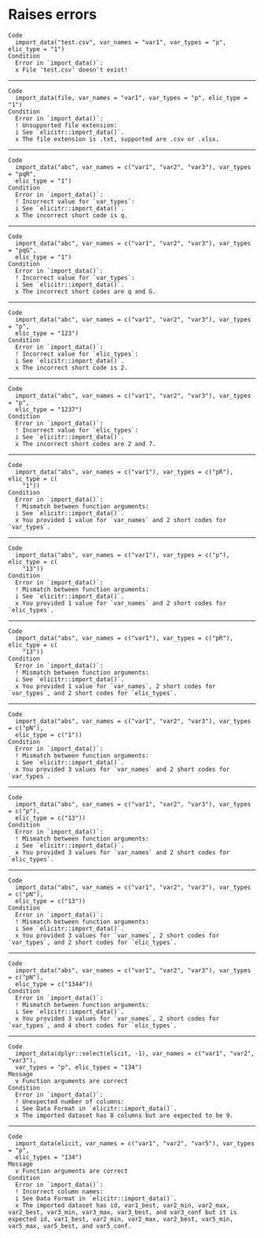 # Raises errors 

    Code
      import_data("test.csv", var_names = "var1", var_types = "p", elic_type = "1")
    Condition
      Error in `import_data()`:
      x File 'test.csv' doesn't exist!

---

    Code
      import_data(file, var_names = "var1", var_types = "p", elic_type = "1")
    Condition
      Error in `import_data()`:
      ! Unsupported file extension:
      i See `elicitr::import_data()`.
      x The file extension is .txt, supported are .csv or .xlsx.

---

    Code
      import_data("abc", var_names = c("var1", "var2", "var3"), var_types = "pqR",
      elic_type = "1")
    Condition
      Error in `import_data()`:
      ! Incorrect value for `var_types`:
      i See `elicitr::import_data()`.
      x The incorrect short code is q.

---

    Code
      import_data("abc", var_names = c("var1", "var2", "var3"), var_types = "pqG",
      elic_type = "1")
    Condition
      Error in `import_data()`:
      ! Incorrect value for `var_types`:
      i See `elicitr::import_data()`.
      x The incorrect short codes are q and G.

---

    Code
      import_data("abc", var_names = c("var1", "var2", "var3"), var_types = "p",
      elic_type = "123")
    Condition
      Error in `import_data()`:
      ! Incorrect value for `elic_types`:
      i See `elicitr::import_data()`.
      x The incorrect short code is 2.

---

    Code
      import_data("abc", var_names = c("var1", "var2", "var3"), var_types = "p",
      elic_type = "1237")
    Condition
      Error in `import_data()`:
      ! Incorrect value for `elic_types`:
      i See `elicitr::import_data()`.
      x The incorrect short codes are 2 and 7.

---

    Code
      import_data("abs", var_names = c("var1"), var_types = c("pR"), elic_type = c(
        "1"))
    Condition
      Error in `import_data()`:
      ! Mismatch between function arguments:
      i See `elicitr::import_data()`.
      x You provided 1 value for `var_names` and 2 short codes for `var_types`.

---

    Code
      import_data("abs", var_names = c("var1"), var_types = c("p"), elic_type = c(
        "13"))
    Condition
      Error in `import_data()`:
      ! Mismatch between function arguments:
      i See `elicitr::import_data()`.
      x You provided 1 value for `var_names` and 2 short codes for `elic_types`.

---

    Code
      import_data("abs", var_names = c("var1"), var_types = c("pR"), elic_type = c(
        "13"))
    Condition
      Error in `import_data()`:
      ! Mismatch between function arguments:
      i See `elicitr::import_data()`.
      x You provided 1 value for `var_names`, 2 short codes for `var_types`, and 2 short codes for `elic_types`.

---

    Code
      import_data("abs", var_names = c("var1", "var2", "var3"), var_types = c("pN"),
      elic_type = c("1"))
    Condition
      Error in `import_data()`:
      ! Mismatch between function arguments:
      i See `elicitr::import_data()`.
      x You provided 3 values for `var_names` and 2 short codes for `var_types`.

---

    Code
      import_data("abs", var_names = c("var1", "var2", "var3"), var_types = c("p"),
      elic_type = c("13"))
    Condition
      Error in `import_data()`:
      ! Mismatch between function arguments:
      i See `elicitr::import_data()`.
      x You provided 3 values for `var_names` and 2 short codes for `elic_types`.

---

    Code
      import_data("abs", var_names = c("var1", "var2", "var3"), var_types = c("pN"),
      elic_type = c("13"))
    Condition
      Error in `import_data()`:
      ! Mismatch between function arguments:
      i See `elicitr::import_data()`.
      x You provided 3 values for `var_names`, 2 short codes for `var_types`, and 2 short codes for `elic_types`.

---

    Code
      import_data("abs", var_names = c("var1", "var2", "var3"), var_types = c("pN"),
      elic_type = c("1344"))
    Condition
      Error in `import_data()`:
      ! Mismatch between function arguments:
      i See `elicitr::import_data()`.
      x You provided 3 values for `var_names`, 2 short codes for `var_types`, and 4 short codes for `elic_types`.

---

    Code
      import_data(dplyr::select(elicit, -1), var_names = c("var1", "var2", "var3"),
      var_types = "p", elic_types = "134")
    Message
      v Function arguments are correct
    Condition
      Error in `import_data()`:
      ! Unexpected number of columns:
      i See Data Format in `elicitr::import_data()`.
      x The imported dataset has 8 columns but are expected to be 9.

---

    Code
      import_data(elicit, var_names = c("var1", "var2", "var5"), var_types = "p",
      elic_types = "134")
    Message
      v Function arguments are correct
    Condition
      Error in `import_data()`:
      ! Incorrect column names:
      i See Data Format in `elicitr::import_data()`.
      x The imported dataset has id, var1_best, var2_min, var2_max, var2_best, var3_min, var3_max, var3_best, and var3_conf but it is expected id, var1_best, var2_min, var2_max, var2_best, var5_min, var5_max, var5_best, and var5_conf.

